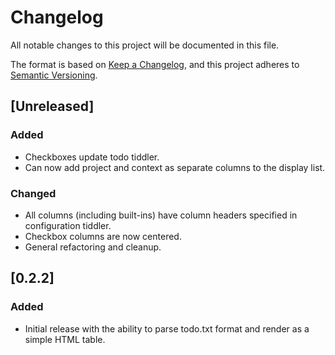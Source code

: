 # Changelog

All notable changes to this project will be documented in this file.

The format is based on [Keep a Changelog](https://keepachangelog.com/en/1.0.0/),
and this project adheres to [Semantic Versioning](https://semver.org/spec/v2.0.0.html).

## [Unreleased]

### Added 

- Checkboxes update todo tiddler.
- Can now add project and context as separate columns to the display list.

### Changed

- All columns (including built-ins) have column headers specified in
  configuration tiddler.
- Checkbox columns are now centered.
- General refactoring and cleanup.

## [0.2.2]

### Added

- Initial release with the ability to parse todo.txt format and render as a
  simple HTML table.
